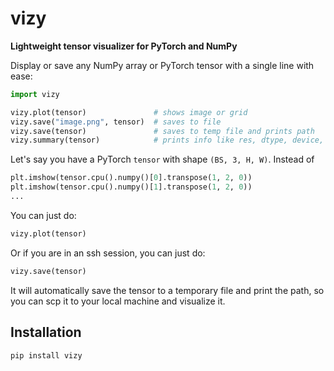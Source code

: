 # vizy

**Lightweight tensor visualizer for PyTorch and NumPy**

Display or save any NumPy array or PyTorch tensor with a single line with ease:

```python
import vizy

vizy.plot(tensor)               # shows image or grid
vizy.save("image.png", tensor)  # saves to file
vizy.save(tensor)               # saves to temp file and prints path
vizy.summary(tensor)            # prints info like res, dtype, device, range, etc.
```

Let's say you have a PyTorch `tensor` with shape `(BS, 3, H, W)`. Instead of

```python
plt.imshow(tensor.cpu().numpy()[0].transpose(1, 2, 0))
plt.imshow(tensor.cpu().numpy()[1].transpose(1, 2, 0))
...
```

You can just do:

```python
vizy.plot(tensor)
```

Or if you are in an ssh session, you can just do:

```python
vizy.save(tensor)
```

It will automatically save the tensor to a temporary file and print the path, so you can scp it to your local machine and visualize it.


## Installation

```bash
pip install vizy
```

